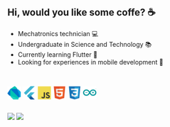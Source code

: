 ## Hi, would you like some coffe? ☕

- Mechatronics technician 💻
- Undergraduate in Science and Technology 📚
- Currently learning Flutter 📱
- Looking for experiences in mobile development 🔎

##

<div style="display: inline_block"><br/>
  <img align="center" height="30" width="30" src="https://github.com/devicons/devicon/blob/master/icons/dart/dart-original.svg"/>
  <img align="center" height="30" width="30" src="https://github.com/devicons/devicon/blob/master/icons/flutter/flutter-original.svg"/>
  <img align="center" height="30" width="30" src="https://github.com/devicons/devicon/blob/master/icons/javascript/javascript-original.svg"/>
  <img align="center" height="30" width="30" src="https://github.com/devicons/devicon/blob/master/icons/html5/html5-original.svg"/>
  <img align="center" height="30" width="30" src="https://github.com/devicons/devicon/blob/master/icons/css3/css3-original.svg"/>
  <img align="center" height="30" width="30" src="https://github.com/devicons/devicon/blob/master/icons/arduino/arduino-original.svg"/>
</div>

##

<div>
  <img height="160em" src="https://github-readme-stats.vercel.app/api?username=niedsonf&show_icons=true&theme=highcontrast" />
  <img height="160em" src="https://github-readme-stats.vercel.app/api/top-langs/?username=niedsonf&layout=compact&theme=highcontrast" />
</div>
